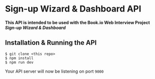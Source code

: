 # Sign-up Wizard & Dashboard API

#### This API is intended to be used with the Book.io Web Interview Project _Sign-up Wizard & Dashboard_

## Installation & Running the API
```
$ git clone <this repo>
$ npm install
$ npm run dev
```
Your API server will now be listening on port `9000`


